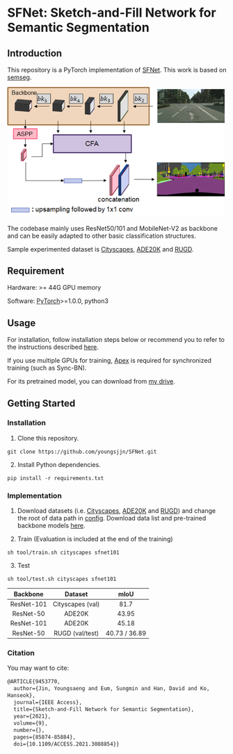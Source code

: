 # SFNet: Sketch-and-Fill Network for Semantic Segmentation

## Introduction

This repository is a PyTorch implementation of [SFNet](https://ieeexplore.ieee.org/document/9453770). This work is based on [semseg](https://github.com/hszhao/semseg/blob/1.0.0/README.md).

<img src="Overall_architecture.png" width="500"/>

The codebase mainly uses ResNet50/101 and MobileNet-V2 as backbone and can be easily adapted to other basic classification structures. 

Sample experimented dataset is [Cityscapes](https://www.cityscapes-dataset.com), [ADE20K](https://groups.csail.mit.edu/vision/datasets/ADE20K/) and [RUGD](http://rugd.vision/).

## Requirement
Hardware: >= 44G GPU memory

Software: [PyTorch](https://pytorch.org/)>=1.0.0, python3

## Usage
For installation, follow installation steps below or recommend you to refer to the instructions described [here](https://github.com/hszhao/semseg/blob/1.0.0/README.md).

If you use multiple GPUs for training, [Apex](https://github.com/NVIDIA/apex) is required for synchronized training (such as Sync-BN).

For its pretrained model, you can download from [my drive](https://drive.google.com/drive/folders/1rjQt5qr8CUbennohHjRjUaD68UIg_wGJ?usp=sharing).

## Getting Started

### Installation

1. Clone this repository.
```
git clone https://github.com/youngsjjn/SFNet.git
```

2. Install Python dependencies.
```
pip install -r requirements.txt
```

### Implementation
1. Download datasets (i.e. [Cityscapes](https://www.cityscapes-dataset.com), [ADE20K](https://groups.csail.mit.edu/vision/datasets/ADE20K/) and [RUGD](http://rugd.vision/)) and change the root of data path in [config](./config/cityscapes/cityscapes_sfnet101.yaml).
Download data list and pre-trained backbone models [here](https://drive.google.com/open?id=15wx9vOM0euyizq-M1uINgN0_wjVRf9J3).

2. Train (Evaluation is included at the end of the training)
```
sh tool/train.sh cityscapes sfnet101
```

3. Test
```
sh tool/test.sh cityscapes sfnet101
```

   |  Backbone | Dataset  |     mIoU     |
   | :-------: | :----------: | :----------: |
   | ResNet-101  | Cityscapes (val) |  81.7    |
   | ResNet-50  | ADE20K |  43.95   |
   | ResNet-101  | ADE20K |  45.18   |
   | ResNet-50  | RUGD (val/test) |  40.73 / 36.89   |
   
   
### Citation

You may want to cite:

```
@ARTICLE{9453770,
  author={Jin, Youngsaeng and Eum, Sungmin and Han, David and Ko, Hanseok},
  journal={IEEE Access}, 
  title={Sketch-and-Fill Network for Semantic Segmentation}, 
  year={2021},
  volume={9},
  number={},
  pages={85874-85884},
  doi={10.1109/ACCESS.2021.3088854}}
```
